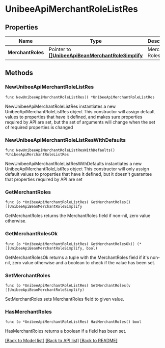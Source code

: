 # UnibeeApiMerchantRoleListRes

## Properties

Name | Type | Description | Notes
------------ | ------------- | ------------- | -------------
**MerchantRoles** | Pointer to [**[]UnibeeApiBeanMerchantRoleSimplify**](UnibeeApiBeanMerchantRoleSimplify.md) | Merchant Roles | [optional] 

## Methods

### NewUnibeeApiMerchantRoleListRes

`func NewUnibeeApiMerchantRoleListRes() *UnibeeApiMerchantRoleListRes`

NewUnibeeApiMerchantRoleListRes instantiates a new UnibeeApiMerchantRoleListRes object
This constructor will assign default values to properties that have it defined,
and makes sure properties required by API are set, but the set of arguments
will change when the set of required properties is changed

### NewUnibeeApiMerchantRoleListResWithDefaults

`func NewUnibeeApiMerchantRoleListResWithDefaults() *UnibeeApiMerchantRoleListRes`

NewUnibeeApiMerchantRoleListResWithDefaults instantiates a new UnibeeApiMerchantRoleListRes object
This constructor will only assign default values to properties that have it defined,
but it doesn't guarantee that properties required by API are set

### GetMerchantRoles

`func (o *UnibeeApiMerchantRoleListRes) GetMerchantRoles() []UnibeeApiBeanMerchantRoleSimplify`

GetMerchantRoles returns the MerchantRoles field if non-nil, zero value otherwise.

### GetMerchantRolesOk

`func (o *UnibeeApiMerchantRoleListRes) GetMerchantRolesOk() (*[]UnibeeApiBeanMerchantRoleSimplify, bool)`

GetMerchantRolesOk returns a tuple with the MerchantRoles field if it's non-nil, zero value otherwise
and a boolean to check if the value has been set.

### SetMerchantRoles

`func (o *UnibeeApiMerchantRoleListRes) SetMerchantRoles(v []UnibeeApiBeanMerchantRoleSimplify)`

SetMerchantRoles sets MerchantRoles field to given value.

### HasMerchantRoles

`func (o *UnibeeApiMerchantRoleListRes) HasMerchantRoles() bool`

HasMerchantRoles returns a boolean if a field has been set.


[[Back to Model list]](../README.md#documentation-for-models) [[Back to API list]](../README.md#documentation-for-api-endpoints) [[Back to README]](../README.md)


